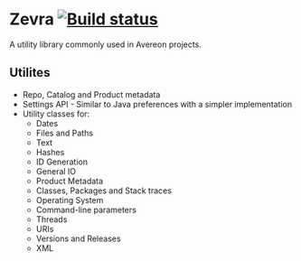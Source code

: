 [build-status]: https://github.com/avereon/zevra/workflows/Avereon%20Zevra%20CI/badge.svg "Build status"

# Zevra [![][build-status]](https://github.com/avereon/zevra/actions)

A utility library commonly used in Avereon projects.

## Utilites

* Repo, Catalog and Product metadata
* Settings API - Similar to Java preferences with a simpler implementation
* Utility classes for:
  * Dates
  * Files and Paths
  * Text
  * Hashes
  * ID Generation
  * General IO
  * Product Metadata
  * Classes, Packages and Stack traces
  * Operating System
  * Command-line parameters
  * Threads
  * URIs
  * Versions and Releases
  * XML
